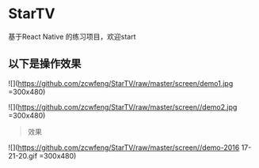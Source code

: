 # StarTV
基于React Native 的练习项目，欢迎start

## 以下是操作效果


![](https://github.com/zcwfeng/StarTV/raw/master/screen/demo1.jpg =300x480)


![](https://github.com/zcwfeng/StarTV/raw/master/screen//demo2.jpg =300x480)

> 效果

![](https://github.com/zcwfeng/StarTV/raw/master/screen//demo-2016 17-21-20.gif =300x480)
